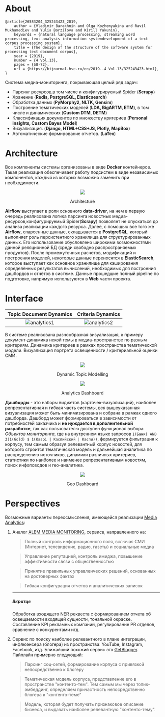 # About
```
@article{26583204_325243423_2019, 
    author = {Vladimir Barakhnin and Olga Kozhemyakina and Ravil Mukhamediev and Yulia Borzilova and Kirill Yakunin}, 
    keywords = {natural language processing, streaming word processing, text analysis information systemdevelopment of a text corpus processing system},
    title = {The design of the structure of the software system for processing text document corpus},
    year = {2019},
    number = {4 Vol.13},
    pages = {60-72},
    url = {https://bijournal.hse.ru/en/2019--4 Vol.13/325243423.html},
}
```

Система медиа-мониторинга, покрывающая целый ряд задач:

- Парсинг ресурсов,в том числе и конфигурируемый Spider (<b>Scrapy</b>) 
- Хранение (<b>Redis, PostgreSQL, Elasticsearch</b>)
- Обработка данных (<b>PyMorphy2, NLTK, Gensim</b>) 
- Построение тематических моделей (<b>LDA, BigARTM, ETM</b>), в том числе и динамических (<b>Custom DTM, DETM</b>)
- Классификация документов по множеству критериев (<b>Personal insights, Custom Bayes Model</b>)
- Визуализация. (<b>Django, HTML+CSS+JS, Plotly, MapBox</b>)
- Автоматические формирование отчетов. (<b>LaTex</b>)

# Architecture

Все компоненты системы организованы в виде __Docker__ контейнеров. Такая реализация обеспечивает работу подсистем в виде независимых компонентов, каждый из которых возможно заменить при необходимости.

<div align="center">
    <img src=https://i.ibb.co/BtRjSmy/arch.jpg" >
    <p>Architecture</p>
</div>

<b>Airflow</b> выступает в роли основного <b>data-driver</b>, на нем в первую очередь реализована логика парсинга новостных медиа-ресурсов,конфигурируемый Spider(<b>Scrapy</b>) позволяет не опускаться до анализа реализации каждого ресурса. Далее, с помощью все того же __Airflow__, спарсенные данные, складывается в 
<b>PostgreSQL</b>, который выполняет роль персистентного хранилища для структурированных данных. Его использование обусловлено широкими возможностями данной реляционной БД (среди свободно распространяемых продуктов). После промежуточных расчетов, модификаций и построения моделей, некоторые данные переносятся в <b>ElasticSearch</b>, которое выступает как основное хранилище для кэширования определённых результатов вычислений, необходимых для построения дашбордов и отчётов в системе. Данные прошедшие полный pipeline по подготовке, напрямую используются в __Web__ части проекта.

# Interface

Topic Document Dynamics             |  Criteria Dynamics
:-------------------------:|:-------------------------:
![analytics1](https://i.ibb.co/4SnGh8g/rsz-1analytics-1.png)  |  ![analytics2](https://i.ibb.co/gjzbjZQ/rsz-analytics-2.png)

В системе реализована разнообразная визуализация, к примеру документ-динамика некой темы в медиа-пространстве по разным критериям. Динамика критериев в рамках пространства тематической модели. Визуализация портрета освещенности / критериальной оценки СМИ. 
<div align="center">
    <img src=https://i.ibb.co/JzKvnvJ/rsz-dtm.jpg" >
    <p>Dynamic Topic Modelling</p>
</div>
                                           
<div align="center">
    <img src=https://i.imgur.com/I1IFM5a.jpg" >
    <p>Analytics Dashboard</p>
</div>
                                             
__Дашборды__ - это наборы виджетов (карточек-визуализаций), наиболее репрезентативная и гибкая часть системы, вся вышеуказанная визуализация может быть минимизирована и собрана в рамках одного дашборда. Дашборд может формироваться в зависимости от потребностей заказчика и __не нуждается в дополнительной разработке__, так как пользователю доступен функционал выбора *Объектов мониторинга*, где на внутреннем языке запросов ```1(Банк) AND 2(1(Gold) $ 1(Kaspi | Каспийский | Каспи))```, формируется фильтрация к корпусу, тем самым образуя релевантный корпус новостей, для которого строится тематическая модель и дальнейшая аналитика по распределению источников, динамики различных критериев, статистики по наиболее и наименее репрезентативным новостям, поиск инфоповодов и гео-аналитика.

<div align="center">
    <img src=https://i.imgur.com/cdWbEnj.jpg" >
    <p>Geo Dashboard</p>
</div>

# Perspectives
Возможные варианты переосмысления, имеющейся реализации [Media Analytics](https://nlp.iict.kz/):
1. Аналог [ALEM MEDIA MONITORING](https://alem.kz/product-1/), сервиса, направленного на:

    > Полный контроль информационного поля, включая СМИ (Интернет, телевидение, радио, газеты) и социальные медиа

    > Управление репутацией, контроль имиджа, повышение эффективности связи с общественностью

    > Принятие правильных управленческих решений, основанных на достоверных фактах

    > Гибкая конфигурация отчетов и аналитических записок
    
    ___
    ##### Вкратце
    Обработка входящего NER реквеста с формированием отчета об освещаемости входящей сущности, тональной окраске. Составление KPI рекламных компаний, регулирование PR отделов, сравнение с конкурентами итд.

2. Сервис по поиску наиболее релевантного в плане интеграции, инфлюэнсера (блогера) из пространства: YouTube, Instagram, Facebook, итд. Ближайший похожий сервис это [GetBlogger](https://getblogger.ru/). Пайплайн примерно следующий:

    > Парсинг соц-сетей, формирование корпуса с привязкой непосредственно к блогеру
    
    > Тематическая модель корпуса, представление его в пространстве "контенто-тем". Тем самым мы через топик-эмбеддинг, определяем причастность непосредственно блогера к "контенто-теме"
    
    > Модель, которая будет получать признаковое описание бизнеса, и выдавать наиболее релевантную "контенто-тему".
